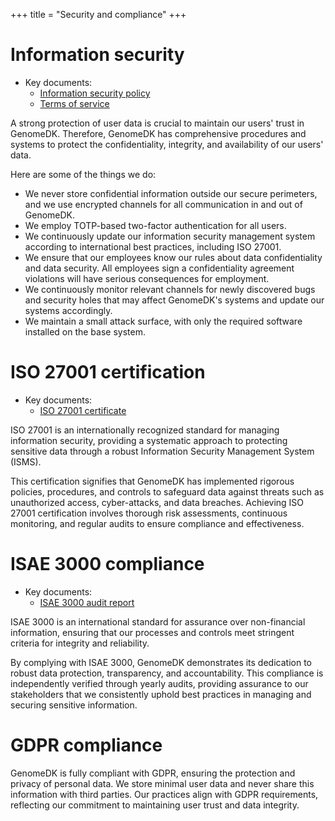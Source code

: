 +++
title = "Security and compliance"
+++

# Information security

* Key documents:
    * [Information security policy](./p05-information-security-policy.pdf)
    * [Terms of service](@/terms.md)

A strong protection of user data is crucial to maintain our users' trust in GenomeDK. Therefore, GenomeDK has comprehensive procedures and systems to protect the confidentiality, integrity, and availability of our users' data.

Here are some of the things we do:

* We never store confidential information outside our secure perimeters, and we use encrypted channels for all communication in and out of GenomeDK.
* We employ TOTP-based two-factor authentication for all users.
* We continuously update our information security management system according to international best practices, including ISO 27001.
* We ensure that our employees know our rules about data confidentiality and data security. All employees sign a confidentiality agreement violations will have serious consequences for employment.
* We continuously monitor relevant channels for newly discovered bugs and security holes that may affect GenomeDK's systems and update our systems accordingly.
* We maintain a small attack surface, with only the required software installed on the base system.

# ISO 27001 certification

* Key documents:
    * [ISO 27001 certificate](./FINAL-ISO27001%20Certificate-Aarhus.pdf)

ISO 27001 is an internationally recognized standard for managing information security, providing a systematic approach to protecting sensitive data through a robust Information Security Management System (ISMS).

This certification signifies that GenomeDK has implemented rigorous policies, procedures, and controls to safeguard data against threats such as unauthorized access, cyber-attacks, and data breaches. Achieving ISO 27001 certification involves thorough risk assessments, continuous monitoring, and regular audits to ensure compliance and effectiveness.

# ISAE 3000 compliance

* Key documents:
    * [ISAE 3000 audit report](./ISAE_3000_ITGC_-_GenomeDK_2024_UK.pdf)

ISAE 3000 is an international standard for assurance over non-financial information, ensuring that our processes and controls meet stringent criteria for integrity and reliability.

By complying with ISAE 3000, GenomeDK demonstrates its dedication to robust data protection, transparency, and accountability. This compliance is independently verified through yearly audits, providing assurance to our stakeholders that we consistently uphold best practices in managing and securing sensitive information.

# GDPR compliance

GenomeDK is fully compliant with GDPR, ensuring the protection and privacy of personal data. We store minimal user data and never share this information with third parties. Our practices align with GDPR requirements, reflecting our commitment to maintaining user trust and data integrity.
